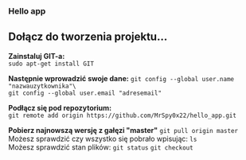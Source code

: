 ﻿### Hello app

## Dołącz do tworzenia projektu...

__Zainstaluj GIT-a:__ <br/>
`sudo apt-get install GIT`<br/>

__Następnie wprowadzić swoje dane:__
`git config --global user.name "nazwauzytkownika"\`<br/>
`git config --global user.email "adresemail"`<br/>

__Podłącz się pod repozytorium:__<br/>
`git remote add origin https://github.com/MrSpy0x22/hello_app.git`<br/>

__Pobierz najnowszą wersję z gałęzi "master"__
`git pull origin master`<br/>
Możesz sprawdzić czy wszystko się pobrało wpisując: `ls`<br/>
Możesz sprawdzić stan plików: `git status` `git checkout`
